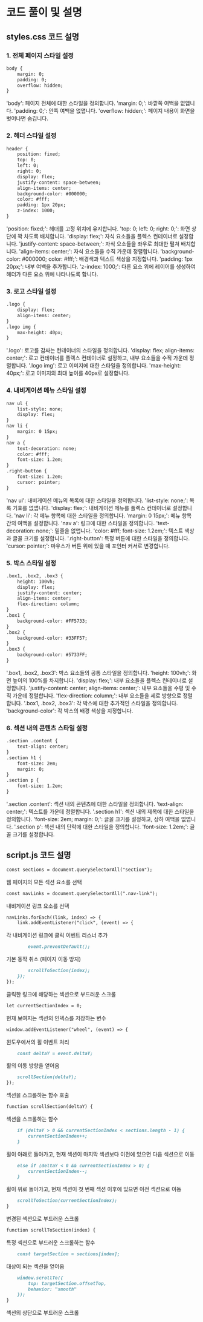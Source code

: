 # 코드 풀이 및 설명

## styles.css 코드 설명

### 1. 전체 페이지 스타일 설정
```markdown
body {
    margin: 0;
    padding: 0;
    overflow: hidden;
}

```
'body': 페이지 전체에 대한 스타일을 정의합니다.
'margin: 0;': 바깥쪽 여백을 없앱니다.
'padding: 0;': 안쪽 여백을 없앱니다.
'overflow: hidden;': 페이지 내용이 화면을 벗어나면 숨깁니다.

### 2. 헤더 스타일 설정

```markdown
header {
    position: fixed;
    top: 0;
    left: 0;
    right: 0;
    display: flex;
    justify-content: space-between;
    align-items: center;
    background-color: #000000;
    color: #fff;
    padding: 1px 20px;
    z-index: 1000;
}

```
'position: fixed;': 헤더를 고정 위치에 유지합니다.
'top: 0; left: 0; right: 0;': 화면 상단에 꽉 차도록 배치합니다.
'display: flex;': 자식 요소들을 플렉스 컨테이너로 설정합니다.
'justify-content: space-between;': 자식 요소들을 좌우로 최대한 펼쳐 배치합니다.
'align-items: center;': 자식 요소들을 수직 가운데 정렬합니다.
'background-color: #000000; color: #fff;': 배경색과 텍스트 색상을 지정합니다.
'padding: 1px 20px;': 내부 여백을 추가합니다.
'z-index: 1000;': 다른 요소 위에 레이어를 생성하여 헤더가 다른 요소 위에 나타나도록 합니다.

### 3. 로고 스타일 설정

```markdown
.logo {
    display: flex;
    align-items: center;
}
.logo img {
    max-height: 40px;
}

```
'.logo': 로고를 감싸는 컨테이너의 스타일을 정의합니다.
'display: flex; align-items: center;': 로고 컨테이너를 플렉스 컨테이너로 설정하고, 내부 요소들을 수직 가운데 정렬합니다.
'.logo img': 로고 이미지에 대한 스타일을 정의합니다.
'max-height: 40px;': 로고 이미지의 최대 높이를 40px로 설정합니다.

### 4. 내비게이션 메뉴 스타일 설정

```markdown
nav ul {
    list-style: none;
    display: flex;
}
nav li {
    margin: 0 15px;
}
nav a {
    text-decoration: none;
    color: #fff;
    font-size: 1.2em;
}
.right-button {
    font-size: 1.2em;
    cursor: pointer;
}

```
'nav ul': 내비게이션 메뉴의 목록에 대한 스타일을 정의합니다.
'list-style: none;': 목록 기호를 없앱니다.
'display: flex;': 내비게이션 메뉴를 플렉스 컨테이너로 설정합니다.
'nav li': 각 메뉴 항목에 대한 스타일을 정의합니다.
'margin: 0 15px;': 메뉴 항목 간의 여백을 설정합니다.
'nav a': 링크에 대한 스타일을 정의합니다.
'text-decoration: none;': 밑줄을 없앱니다.
'color: #fff; font-size: 1.2em;': 텍스트 색상과 글꼴 크기를 설정합니다.
'.right-button': 특정 버튼에 대한 스타일을 정의합니다.
'cursor: pointer;': 마우스가 버튼 위에 있을 때 포인터 커서로 변경합니다.

### 5. 박스 스타일 설정

```markdown
.box1, .box2, .box3 {
    height: 100vh;
    display: flex;
    justify-content: center;
    align-items: center;
    flex-direction: column;
}
.box1 {
    background-color: #FF5733;
}
.box2 {
    background-color: #33FF57;
}
.box3 {
    background-color: #5733FF;
}

```
'.box1, .box2, .box3': 박스 요소들의 공통 스타일을 정의합니다.
'height: 100vh;': 화면 높이의 100%를 차지합니다.
'display: flex;': 내부 요소들을 플렉스 컨테이너로 설정합니다.
'justify-content: center; align-items: center;': 내부 요소들을 수평 및 수직 가운데 정렬합니다.
'flex-direction: column;': 내부 요소들을 세로 방향으로 정렬합니다.
'.box1, .box2, .box3': 각 박스에 대한 추가적인 스타일을 정의합니다.
'background-color': 각 박스의 배경 색상을 지정합니다.

### 6. 섹션 내의 콘텐츠 스타일 설정

```markdown
.section .content {
    text-align: center;
}
.section h1 {
    font-size: 2em;
    margin: 0;
}
.section p {
    font-size: 1.2em;
}

```
'.section .content': 섹션 내의 콘텐츠에 대한 스타일을 정의합니다.
'text-align: center;': 텍스트를 가운데 정렬합니다.
'.section h1': 섹션 내의 제목에 대한 스타일을 정의합니다.
'font-size: 2em; margin: 0;': 글꼴 크기를 설정하고, 상하 여백을 없앱니다.
'.section p': 섹션 내의 단락에 대한 스타일을 정의합니다.
'font-size: 1.2em;': 글꼴 크기를 설정합니다.


## script.js 코드 설명

```markdown
const sections = document.querySelectorAll("section");
```
웹 페이지의 모든 섹션 요소를 선택

```markdown
const navLinks = document.querySelectorAll(".nav-link");
```
내비게이션 링크 요소를 선택

```markdown
navLinks.forEach((link, index) => {
    link.addEventListener("click", (event) => {
```
각 내비게이션 링크에 클릭 이벤트 리스너 추가

```markdown
        event.preventDefault();
```
기본 동작 취소 (페이지 이동 방지)

```markdown
        scrollToSection(index);
    });
});
```
클릭한 링크에 해당하는 섹션으로 부드러운 스크롤

```markdown
let currentSectionIndex = 0;
```
현재 보여지는 섹션의 인덱스를 저장하는 변수

```markdown
window.addEventListener("wheel", (event) => {
```
윈도우에서의 휠 이벤트 처리

```markdown
    const deltaY = event.deltaY;
```
휠의 이동 방향을 얻어옴

```markdown
    scrollSection(deltaY);
});
```
섹션을 스크롤하는 함수 호출

```markdown
function scrollSection(deltaY) {
```
섹션을 스크롤하는 함수

```markdown
    if (deltaY > 0 && currentSectionIndex < sections.length - 1) {
        currentSectionIndex++;
    }
```
휠이 아래로 돌아가고, 현재 섹션이 마지막 섹션보다 이전에 있으면 다음 섹션으로 이동

```markdown
    else if (deltaY < 0 && currentSectionIndex > 0) {
        currentSectionIndex--;
    }
```
휠이 위로 돌아가고, 현재 섹션이 첫 번째 섹션 이후에 있으면 이전 섹션으로 이동

```markdown
    scrollToSection(currentSectionIndex);
}
```
변경된 섹션으로 부드러운 스크롤

```markdown
function scrollToSection(index) {
```
특정 섹션으로 부드러운 스크롤하는 함수

```markdown
    const targetSection = sections[index];
```
대상이 되는 섹션을 얻어옴

```markdown
    window.scrollTo({
        top: targetSection.offsetTop,
        behavior: "smooth"
    });
}
```
섹션의 상단으로 부드러운 스크롤

